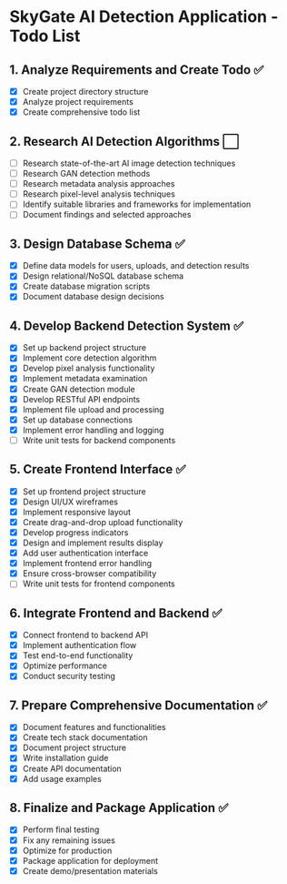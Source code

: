 # SkyGate AI Detection Application - Todo List

## 1. Analyze Requirements and Create Todo ✅
- [x] Create project directory structure
- [x] Analyze project requirements
- [x] Create comprehensive todo list

## 2. Research AI Detection Algorithms ⬜
- [ ] Research state-of-the-art AI image detection techniques
- [ ] Research GAN detection methods
- [ ] Research metadata analysis approaches
- [ ] Research pixel-level analysis techniques
- [ ] Identify suitable libraries and frameworks for implementation
- [ ] Document findings and selected approaches

## 3. Design Database Schema ✅
- [x] Define data models for users, uploads, and detection results
- [x] Design relational/NoSQL database schema
- [x] Create database migration scripts
- [x] Document database design decisions

## 4. Develop Backend Detection System ✅
- [x] Set up backend project structure
- [x] Implement core detection algorithm
- [x] Develop pixel analysis functionality
- [x] Implement metadata examination
- [x] Create GAN detection module
- [x] Develop RESTful API endpoints
- [x] Implement file upload and processing
- [x] Set up database connections
- [x] Implement error handling and logging
- [ ] Write unit tests for backend components

## 5. Create Frontend Interface ✅
- [x] Set up frontend project structure
- [x] Design UI/UX wireframes
- [x] Implement responsive layout
- [x] Create drag-and-drop upload functionality
- [x] Develop progress indicators
- [x] Design and implement results display
- [x] Add user authentication interface
- [x] Implement frontend error handling
- [x] Ensure cross-browser compatibility
- [ ] Write unit tests for frontend components

## 6. Integrate Frontend and Backend ✅
- [x] Connect frontend to backend API
- [x] Implement authentication flow
- [x] Test end-to-end functionality
- [x] Optimize performance
- [x] Conduct security testing

## 7. Prepare Comprehensive Documentation ✅
- [x] Document features and functionalities
- [x] Create tech stack documentation
- [x] Document project structure
- [x] Write installation guide
- [x] Create API documentation
- [x] Add usage examples

## 8. Finalize and Package Application ✅
- [x] Perform final testing
- [x] Fix any remaining issues
- [x] Optimize for production
- [x] Package application for deployment
- [x] Create demo/presentation materials
